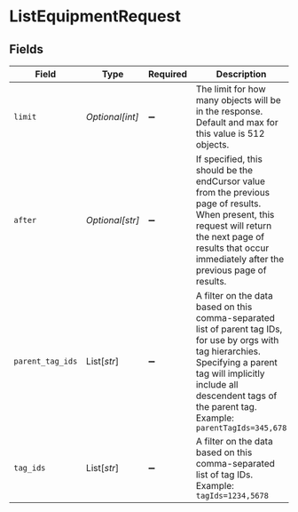 # ListEquipmentRequest


## Fields

| Field                                                                                                                                                                                                                                   | Type                                                                                                                                                                                                                                    | Required                                                                                                                                                                                                                                | Description                                                                                                                                                                                                                             |
| --------------------------------------------------------------------------------------------------------------------------------------------------------------------------------------------------------------------------------------- | --------------------------------------------------------------------------------------------------------------------------------------------------------------------------------------------------------------------------------------- | --------------------------------------------------------------------------------------------------------------------------------------------------------------------------------------------------------------------------------------- | --------------------------------------------------------------------------------------------------------------------------------------------------------------------------------------------------------------------------------------- |
| `limit`                                                                                                                                                                                                                                 | *Optional[int]*                                                                                                                                                                                                                         | :heavy_minus_sign:                                                                                                                                                                                                                      | The limit for how many objects will be in the response. Default and max for this value is 512 objects.                                                                                                                                  |
| `after`                                                                                                                                                                                                                                 | *Optional[str]*                                                                                                                                                                                                                         | :heavy_minus_sign:                                                                                                                                                                                                                      | If specified, this should be the endCursor value from the previous page of results. When present, this request will return the next page of results that occur immediately after the previous page of results.                          |
| `parent_tag_ids`                                                                                                                                                                                                                        | List[*str*]                                                                                                                                                                                                                             | :heavy_minus_sign:                                                                                                                                                                                                                      | A filter on the data based on this comma-separated list of parent tag IDs, for use by orgs with tag hierarchies. Specifying a parent tag will implicitly include all descendent tags of the parent tag. Example: `parentTagIds=345,678` |
| `tag_ids`                                                                                                                                                                                                                               | List[*str*]                                                                                                                                                                                                                             | :heavy_minus_sign:                                                                                                                                                                                                                      | A filter on the data based on this comma-separated list of tag IDs. Example: `tagIds=1234,5678`                                                                                                                                         |